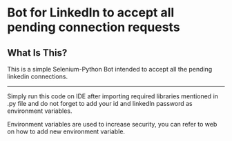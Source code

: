 Bot for LinkedIn to accept all pending connection requests
==============================

What Is This?
-------------

This is a simple Selenium-Python Bot intended to accept all the pending linkedin connections.

--------------

Simply run this code on IDE after importing required libraries mentioned in .py file and do not forget to add your id and linkedIn password as environment variables.

Environment variables are used to increase security, you can refer to web on how to add new environment variable.




